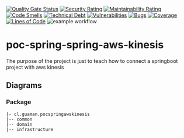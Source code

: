 [![Quality Gate Status](https://sonarcloud.io/api/project_badges/measure?project=fguaman_poc-spring-aws-kinesis&metric=alert_status)](https://sonarcloud.io/summary/new_code?id=fguaman_poc-spring-aws-kinesis)
[![Security Rating](https://sonarcloud.io/api/project_badges/measure?project=fguaman_poc-spring-aws-kinesis&metric=security_rating)](https://sonarcloud.io/summary/new_code?id=fguaman_poc-spring-aws-kinesis)
[![Maintainability Rating](https://sonarcloud.io/api/project_badges/measure?project=fguaman_poc-spring-aws-kinesis&metric=sqale_rating)](https://sonarcloud.io/summary/new_code?id=fguaman_poc-spring-aws-kinesis)
[![Code Smells](https://sonarcloud.io/api/project_badges/measure?project=fguaman_poc-spring-aws-kinesis&metric=code_smells)](https://sonarcloud.io/summary/new_code?id=fguaman_poc-spring-aws-kinesis)
[![Technical Debt](https://sonarcloud.io/api/project_badges/measure?project=fguaman_poc-spring-aws-kinesis&metric=sqale_index)](https://sonarcloud.io/summary/new_code?id=fguaman_poc-spring-aws-kinesis)
[![Vulnerabilities](https://sonarcloud.io/api/project_badges/measure?project=fguaman_poc-spring-aws-kinesis&metric=vulnerabilities)](https://sonarcloud.io/summary/new_code?id=fguaman_poc-spring-aws-kinesis)
[![Bugs](https://sonarcloud.io/api/project_badges/measure?project=fguaman_poc-spring-aws-kinesis&metric=bugs)](https://sonarcloud.io/summary/new_code?id=fguaman_poc-spring-aws-kinesis)
[![Coverage](https://sonarcloud.io/api/project_badges/measure?project=fguaman_poc-spring-aws-kinesis&metric=coverage)](https://sonarcloud.io/summary/new_code?id=fguaman_poc-spring-aws-kinesis)
[![Lines of Code](https://sonarcloud.io/api/project_badges/measure?project=fguaman_poc-spring-aws-kinesis&metric=ncloc)](https://sonarcloud.io/summary/new_code?id=fguaman_poc-spring-aws-kinesis)
![example workflow](https://github.com/fguaman/poc-spring-aws-kinesis/actions/workflows/build.yml/badge.svg)

# poc-spring-spring-aws-kinesis

The purpose of the project is just to teach how to connect a springboot project with aws kinesis

## Diagrams
### Package

```
|- cl.guaman.pocspringawskinesis
|-- common
|-- domain
|-- infrastructure
```